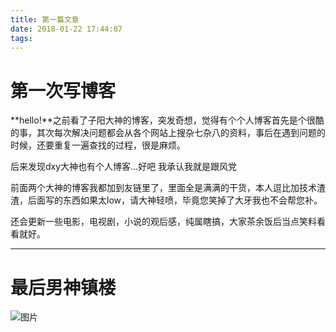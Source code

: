 ```yaml
---
title: 第一篇文章
date: 2018-01-22 17:44:07
tags:
---
```

 # 第一次写博客

  **hello!**之前看了子阳大神的博客，突发奇想，觉得有个个人博客首先是个很酷的事，其次每次解决问题都会从各个网站上搜杂七杂八的资料，事后在遇到问题的时候，还要重复一遍查找的过程，很是麻烦。

  后来发现dxy大神也有个人博客...好吧 我承认我就是跟风党 

  前面两个大神的博客我都加到友链里了，里面全是满满的干货，本人逗比加技术渣渣，后面写的东西如果太low，请大神轻喷，毕竟您笑掉了大牙我也不会帮您补。

  还会更新一些电影，电视剧，小说的观后感，纯属瞎搞，大家茶余饭后当点笑料看看就好。
  
 --------------------------------

 # 最后男神镇楼 

  ![图片](第一次写博客/123.jpg)
  